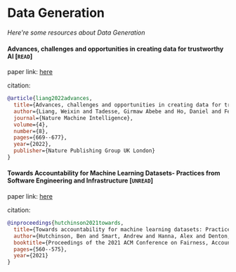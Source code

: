 # Data Generation
*Here're some resources about Data Generation*


#### Advances, challenges and opportunities in creating data for trustworthy AI [`READ`]
paper link: [here](https://www.nature.com/articles/s42256-022-00516-1)

citation: 
```bibtex
@article{liang2022advances,
  title={Advances, challenges and opportunities in creating data for trustworthy AI},
  author={Liang, Weixin and Tadesse, Girmaw Abebe and Ho, Daniel and Fei-Fei, L and Zaharia, Matei and Zhang, Ce and Zou, James},
  journal={Nature Machine Intelligence},
  volume={4},
  number={8},
  pages={669--677},
  year={2022},
  publisher={Nature Publishing Group UK London}
}
```

#### Towards Accountability for Machine Learning Datasets- Practices from Software Engineering and Infrastructure [`UNREAD`]
paper link: [here](https://dl.acm.org/doi/pdf/10.1145/3442188.3445918)

citation: 
```bibtex
@inproceedings{hutchinson2021towards,
  title={Towards accountability for machine learning datasets: Practices from software engineering and infrastructure},
  author={Hutchinson, Ben and Smart, Andrew and Hanna, Alex and Denton, Emily and Greer, Christina and Kjartansson, Oddur and Barnes, Parker and Mitchell, Margaret},
  booktitle={Proceedings of the 2021 ACM Conference on Fairness, Accountability, and Transparency},
  pages={560--575},
  year={2021}
}
```